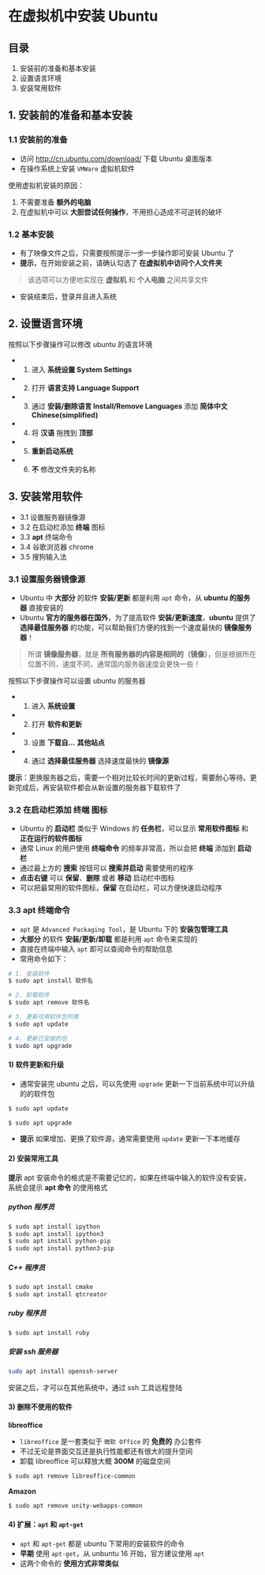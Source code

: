 # 在虚拟机中安装 Ubuntu

## 目录

1. 安装前的准备和基本安装
2. 设置语言环境
3. 安装常用软件

## 1. 安装前的准备和基本安装

### 1.1 安装前的准备

* 访问 http://cn.ubuntu.com/download/ 下载 Ubuntu 桌面版本
* 在操作系统上安装 `VMWare` 虚拟机软件

使用虚拟机安装的原因：

1. 不需要准备 **额外的电脑**
2. 在虚拟机中可以 **大胆尝试任何操作**，不用担心造成不可逆转的破坏

### 1.2 基本安装

* 有了映像文件之后，只需要按照提示一步一步操作即可安装 Ubuntu 了
* **提示**，在开始安装之前，请确认勾选了 **在虚拟机中访问个人文件夹**

> 该选项可以方便地实现在 **虚拟机** 和 **个人电脑** 之间共享文件

* 安装结束后，登录并且进入系统

## 2. 设置语言环境

按照以下步骤操作可以修改 ubuntu 的语言环境

* 1) 进入 **系统设置 System Settings**
* 2) 打开 **语言支持 Language Support**
* 3) 通过 **安装/删除语言 Install/Remove Languages** 添加 **简体中文 Chinese(simplified)**
* 4) 将 **汉语** 拖拽到 **顶部**

* 5) **重新启动系统**
* 6) **不** 修改文件夹的名称

## 3. 安装常用软件

* 3.1 设置服务器镜像源
* 3.2 在启动栏添加 **终端** 图标
* 3.3 **apt** 终端命令
* 3.4 谷歌浏览器 chrome
* 3.5 搜狗输入法

### 3.1 设置服务器镜像源

* Ubuntu 中 **大部分** 的软件 **安装/更新** 都是利用 `apt` 命令，从 **ubuntu 的服务器** 直接安装的
* Ubuntu **官方的服务器在国外**，为了提高软件 **安装/更新速度**，**ubuntu** 提供了 **选择最佳服务器** 的功能，可以帮助我们方便的找到一个速度最快的 **镜像服务器**！

> 所谓 **镜像服务器**，就是 **所有服务器的内容是相同的（镜像）**，但是根据所在位置不同，速度不同，通常国内服务器速度会更快一些！

按照以下步骤操作可以设置 ubuntu 的服务器

* 1) 进入 **系统设置**
* 2) 打开 **软件和更新**
* 3) 设置 **下载自...** **其他站点**
* 4) 通过 **选择最佳服务器** 选择速度最快的 **镜像源**

**提示**：更换服务器之后，需要一个相对比较长时间的更新过程，需要耐心等待。更新完成后，再安装软件都会从新设置的服务器下载软件了

### 3.2 在启动栏添加 **终端** 图标

* Ubuntu 的 **启动栏** 类似于 Windows 的 **任务栏**，可以显示 **常用软件图标** 和 **正在运行的软件图标**
* 通常 Linux 的用户使用 **终端命令** 的频率非常高，所以会把 **终端** 添加到 **启动栏**
* 通过最上方的 **搜索** 按钮可以 **搜索并启动** 需要使用的程序
* **点击右键** 可以 **保留**、**删除** 或者 **移动** 启动栏中图标
* 可以把最常用的软件图标，**保留** 在启动栏，可以方便快速启动程序

### 3.3 apt 终端命令

* `apt` 是 `Advanced Packaging Tool`，是 Ubuntu 下的 **安装包管理工具**
* **大部分** 的软件 **安装/更新/卸载** 都是利用 `apt` 命令来实现的
* 直接在终端中输入 `apt` 即可以查阅命令的帮助信息
* 常用命令如下：

```bash
# 1. 安装软件
$ sudo apt install 软件名

# 2. 卸载软件
$ sudo apt remove 软件名

# 3. 更新可用软件包列表
$ sudo apt update

# 4. 更新已安装的包
$ sudo apt upgrade 
```

#### 1) 软件更新和升级

* 通常安装完 ubuntu 之后，可以先使用 `upgrade` 更新一下当前系统中可以升级的的软件包

```bash
$ sudo apt update

$ sudo apt upgrade
```

* **提示** 如果增加、更换了软件源，通常需要使用 `update` 更新一下本地缓存

#### 2) 安装常用工具

**提示** apt 安装命令的格式是不需要记忆的，如果在终端中输入的软件没有安装，系统会提示 **apt 命令** 的使用格式

##### python 程序员

```bash
$ sudo apt install ipython
$ sudo apt install ipython3
$ sudo apt install python-pip
$ sudo apt install python3-pip
```

##### C++ 程序员

```bash
$ sudo apt install cmake
$ sudo apt install qtcreator  
```

##### ruby 程序员

```bash
$ sudo apt install ruby
```

##### 安装 ssh 服务器

```bash
sudo apt install openssh-server
```

安装之后，才可以在其他系统中，通过 ssh 工具远程登陆

#### 3) 删除不使用的软件

**libreoffice**

* `libreoffice` 是一套类似于 `微软 Office` 的 **免费的** 办公套件
* 不过无论是界面交互还是执行性能都还有很大的提升空间
* 卸载 libreoffice 可以释放大概 **300M** 的磁盘空间

```bash
$ sudo apt remove libreoffice-common
```

**Amazon**

```bash
$ sudo apt remove unity-webapps-common
```

#### 4) 扩展：`apt` 和 `apt-get`

* `apt` 和 `apt-get` 都是 ubuntu 下常用的安装软件的命令
* **早期** 使用 `apt-get`，从 unbuntu 16 开始，官方建议使用 `apt`
* 这两个命令的 **使用方式非常类似**
